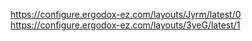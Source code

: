 https://configure.ergodox-ez.com/layouts/Jyrm/latest/0
https://configure.ergodox-ez.com/layouts/3yeG/latest/1
